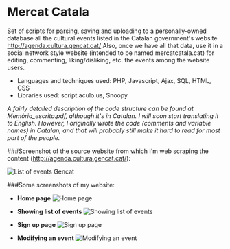 # Mercat Catala
Set of scripts for parsing, saving and uploading to a personally-owned database all the cultural events listed in the Catalan government's website http://agenda.cultura.gencat.cat/ Also, once we have all that data, use it in a social network style website (intended to be named mercatcatala.cat) for editing, commenting, liking/disliking, etc. the events among the website users.

- Languages and techniques used: PHP, Javascript, Ajax, SQL, HTML, CSS
- Libraries used: script.aculo.us, Snoopy

_A fairly detailed description of the code structure can be found at Memòria_escrita.pdf, although it's in Catalan. I will soon start translating it to English. However, I originally wrote the code (comments and variable names) in Catalan, and that will probably still make it hard to read for most part of the people._

###Screenshot of the source website from which I'm web scraping the content (http://agenda.cultura.gencat.cat/):

![List of events Gencat](https://github.com/afranques44/mercat-catala/raw/master/SCREENSHOTS/screenshot_gencat.png "List of events Gencat")

###Some screenshots of my website:

- **Home page**
![Home page](https://github.com/afranques44/mercat-catala/raw/master/SCREENSHOTS/home_page.png "Home page")

- **Showing list of events**
![Showing list of events](https://github.com/afranques44/mercat-catala/raw/master/SCREENSHOTS/showing_list_events.png "Showing list of events")

- **Sign up page**
![Sign up page](https://github.com/afranques44/mercat-catala/raw/master/SCREENSHOTS/register_page.png "Sign up page")

- **Modifying an event**
![Modifying an event](https://github.com/afranques44/mercat-catala/raw/master/SCREENSHOTS/modifying_event.png "Modifying an event")
